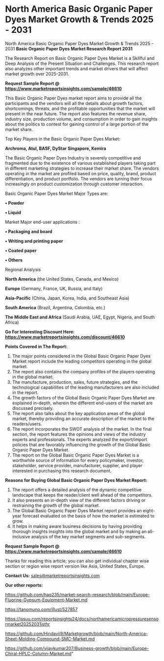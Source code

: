 # North America Basic Organic Paper Dyes Market Growth & Trends 2025 - 2031
North America Basic Organic Paper Dyes Market Growth & Trends 2025 - 2031
<strong>Basic Organic Paper Dyes Market Research Report 2031</strong>

The Research Report on Basic Organic Paper Dyes Market is a Skillful and Deep Analysis of the Present Situation and Challenges. This research report also analyzes other important trends and market drivers that will affect market growth over 2025-2031.

<strong>Request Sample Report @ <a href=https://www.marketreportsinsights.com/sample/46610>https://www.marketreportsinsights.com/sample/46610</a></strong>

This Basic Organic Paper Dyes market report aims to provide all the participants and the vendors will all the details about growth factors, shortcomings, threats, and the profitable opportunities that the market will present in the near future. The report also features the revenue share, industry size, production volume, and consumption in order to gain insights about the politics to contest for gaining control of a large portion of the market share.

Top Key Players in the Basic Organic Paper Dyes Market:

<strong>Archroma, Atul, BASF, DyStar Singapore, Kemira</strong>

The Basic Organic Paper Dyes Industry is severely competitive and fragmented due to the existence of various established players taking part in different marketing strategies to increase their market share. The vendors operating in the market are profiled based on price, quality, brand, product differentiation, and product portfolio. The vendors are turning their focus increasingly on product customization through customer interaction.

Basic Organic Paper Dyes Market Major Types are:

<strong>•  Powder

•  Liquid</strong>

Market Major end-user applications :

<strong>•  Packaging and board

•  Writing and printing paper

•  Coated paper

•  Others</strong>

Regional Analysis

</u><strong><b>North America</b></strong> (the United States, Canada, and Mexico)

<strong><b>Europe </b></strong>(Germany, France, UK, Russia, and Italy)

<strong><b>Asia-Pacific</b></strong> (China, Japan, Korea, India, and Southeast Asia)

<strong><b>South America</b></strong> (Brazil, Argentina, Colombia, etc.)

<strong><b>The Middle East and Africa</b></strong> (Saudi Arabia, UAE, Egypt, Nigeria, and South Africa)

<strong>Go For Interesting Discount Here: <a href=https://www.marketreportsinsights.com/discount/46610>https://www.marketreportsinsights.com/discount/46610</a></strong>

<strong>Points Covered in The Report:</strong>
<ol>
  <li>The major points considered in the Global Basic Organic Paper Dyes Market report include the leading competitors operating in the global market.</li>
  <li>The report also contains the company profiles of the players operating in the global market.</li>
  <li>The manufacture, production, sales, future strategies, and the technological capabilities of the leading manufacturers are also included in the report.</li>
  <li>The growth factors of the Global Basic Organic Paper Dyes Market are explained in-depth, wherein the different end-users of the market are discussed precisely.</li>
  <li>The report also talks about the key application areas of the global market, thereby providing an accurate description of the market to the readers/users.</li>
  <li>The report incorporates the SWOT analysis of the market. In the final section, the report features the opinions and views of the industry experts and professionals. The experts analyzed the export/import policies that are favorably influencing the growth of the Global Basic Organic Paper Dyes Market.</li>
  <li>The report on the Global Basic Organic Paper Dyes Market is a worthwhile source of information for every policymaker, investor, stakeholder, service provider, manufacturer, supplier, and player interested in purchasing this research document.</li>
</ol>
<strong>Reasons for Buying Global Basic Organic Paper Dyes Market Report:</strong>

<ol>
  <li>The report offers a detailed analysis of the dynamic competitive landscape that keeps the reader/client well ahead of the competitors.</li>
  <li>It also presents an in-depth view of the different factors driving or restraining the growth of the global market.</li>
  <li>The Global Basic Organic Paper Dyes Market report provides an eight-year forecast evaluated on the basis of how the market is estimated to grow.</li>
  <li>It helps in making aware business decisions by having providing thorough insights insights into the global market and by making an all-inclusive analysis of the key market segments and sub-segments.</li>
</ol>
<strong>Request Sample Report @ <a href=https://www.marketreportsinsights.com/sample/46610>https://www.marketreportsinsights.com/sample/46610</a></strong>


Thanks for reading this article; you can also get individual chapter wise section or region wise report version like Asia, United States, Europe.

<strong>Contact Us:</strong>
sales@marketreportsinsights.com

<strong>Our other reports:</strong>

<a href=https://github.com/haq235/market-search-research/blob/main/Europe-Fluorine-Gypsum-Equipment-Market.md>https://github.com/haq235/market-search-research/blob/main/Europe-Fluorine-Gypsum-Equipment-Market.md</a>

<a href=https://tanomuno.com/illust/527857>https://tanomuno.com/illust/527857</a>

<a href=https://issuu.com/reportsinsights24/docs/northamericamicropressuresensormarket20252031isthr>https://issuu.com/reportsinsights24/docs/northamericamicropressuresensormarket20252031isthr</a>

<a href=https://github.com/Hindavii9/Marketgrowth/blob/main/North-America-Sheet-Molding-Compound-SMC-Market.md>https://github.com/Hindavii9/Marketgrowth/blob/main/North-America-Sheet-Molding-Compound-SMC-Market.md</a>

<a href=https://github.com/vijaykumar207/Business-growth/blob/main/Europe-Chiral-HPLC-Column-Market.md>https://github.com/vijaykumar207/Business-growth/blob/main/Europe-Chiral-HPLC-Column-Market.md</a>"
